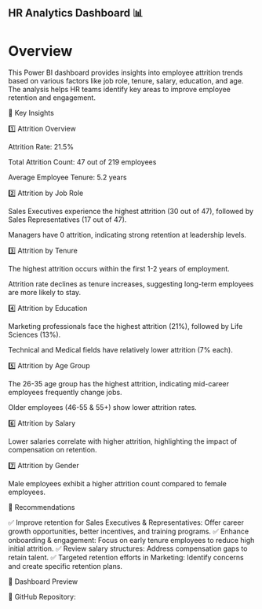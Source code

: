 ## HR Analytics Dashboard 📊

# Overview

This Power BI dashboard provides insights into employee attrition trends based on various factors like job role, tenure, salary, education, and age. The analysis helps HR teams identify key areas to improve employee retention and engagement.

🔹 Key Insights

1️⃣ Attrition Overview

Attrition Rate: 21.5%

Total Attrition Count: 47 out of 219 employees

Average Employee Tenure: 5.2 years

2️⃣ Attrition by Job Role

Sales Executives experience the highest attrition (30 out of 47), followed by Sales Representatives (17 out of 47).

Managers have 0 attrition, indicating strong retention at leadership levels.

3️⃣ Attrition by Tenure

The highest attrition occurs within the first 1-2 years of employment.

Attrition rate declines as tenure increases, suggesting long-term employees are more likely to stay.

4️⃣ Attrition by Education

Marketing professionals face the highest attrition (21%), followed by Life Sciences (13%).

Technical and Medical fields have relatively lower attrition (7% each).

5️⃣ Attrition by Age Group

The 26-35 age group has the highest attrition, indicating mid-career employees frequently change jobs.

Older employees (46-55 & 55+) show lower attrition rates.

6️⃣ Attrition by Salary

Lower salaries correlate with higher attrition, highlighting the impact of compensation on retention.

7️⃣ Attrition by Gender

Male employees exhibit a higher attrition count compared to female employees.

📌 Recommendations

✅ Improve retention for Sales Executives & Representatives: Offer career growth opportunities, better incentives, and training programs.
✅ Enhance onboarding & engagement: Focus on early tenure employees to reduce high initial attrition.
✅ Review salary structures: Address compensation gaps to retain talent.
✅ Targeted retention efforts in Marketing: Identify concerns and create specific retention plans.

📸 Dashboard Preview



🔗 GitHub Repository: 

